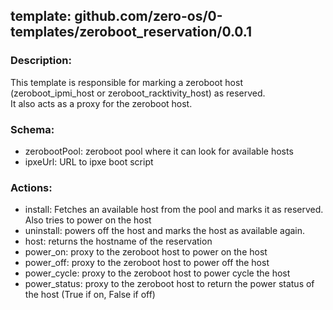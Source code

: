 ## template: github.com/zero-os/0-templates/zeroboot_reservation/0.0.1

### Description:

This template is responsible for marking a zeroboot host (zeroboot_ipmi_host or zeroboot_racktivity_host) as reserved.  
It also acts as a proxy for the zeroboot host.

### Schema:

- zerobootPool: zeroboot pool where it can look for available hosts
- ipxeUrl: URL to ipxe boot script

### Actions:

- install: Fetches an available host from the pool and marks it as reserved. Also tries to power on the host
- uninstall: powers off the host and marks the host as available again.
- host: returns the hostname of the reservation
- power_on: proxy to the zeroboot host to power on the host
- power_off: proxy to the zeroboot host to power off the host
- power_cycle: proxy to the zeroboot host to power cycle the host
- power_status: proxy to the zeroboot host to return the power status of the host (True if on, False if off)
